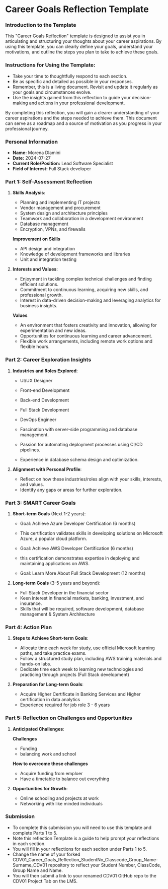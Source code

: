 
# Career Goals Reflection Template

### Introduction to the Template

This "Career Goals Reflection" template is designed to assist you in articulating and structuring your thoughts about your career aspirations. By using this template, you can clearly define your goals, understand your motivations, and outline the steps you plan to take to achieve these goals.

### Instructions for Using the Template:

- Take your time to thoughtfully respond to each section.
- Be as specific and detailed as possible in your responses.
- Remember, this is a living document. Revisit and update it regularly as your goals and circumstances evolve.
- Use the insights gained from this reflection to guide your decision-making and actions in your professional development.

By completing this reflection, you will gain a clearer understanding of your career aspirations and the steps needed to achieve them. This document can serve as a roadmap and a source of motivation as you progress in your professional journey.

### Personal Information

- **Name:** Morena Dlamini
- **Date:** 2024-07-27
- **Current Role/Position:** Lead Software Specialist 
- **Field of Interest:** Full Stack developer 

### Part 1: Self-Assessment Reflection

1. **Skills Analysis**:
    
    - Planning and implementing IT projects
    - Vendor management and procurement
    - System design and architecture principles
    - Teamwork and collaboration in a development environment
    - Database management
    - Encryption, VPNs, and firewalls
    
    **Improvement on Skills**

    - API design and integration
    - Knowledge of development frameworks and libraries
    - Unit and integration testing
    
2. **Interests and Values**:
    
    - Enjoyment in tackling complex technical challenges and finding efficient solutions.
    - Commitment to continuous learning, acquiring new skills, and professional growth.
    - Interest in data-driven decision-making and leveraging analytics for business insights.

    **Values**
    
    - An environment that fosters creativity and innovation, allowing for experimentation and new ideas.
    - Opportunities for continuous learning and career advancement.
    - Flexible work arrangements, including remote work options and flexible hours.


### Part 2: Career Exploration Insights

1. **Industries and Roles Explored**:
    
    - UI/UX Designer
    - Front-end Development 
    - Back-end Development
    - Full Stack Development 
    - DevOps Engineer 

    - Fascination with server-side programming and database management.
    - Passion for automating deployment processes using CI/CD pipelines.
    - Experience in database schema design and optimization.

2. **Alignment with Personal Profile**:
    
    - Reflect on how these industries/roles align with your skills, interests, and values.
    - Identify any gaps or areas for further exploration.

### Part 3: SMART Career Goals

1. **Short-term Goals** (Next 1-2 years):
    
    - Goal: Achieve Azure Developer Certification (6 months)
    - This certification validates skills in developing solutions on Microsoft Azure, a popular cloud platform.

    - Goal: Achieve AWS Developer Certification (6 months)
    - this certification demonstrates expertise in deploying and maintaining applications on AWS.

    - Goal: Learn More About Full Stack Development (12 months)

2. **Long-term Goals** (3-5 years and beyond):
    
    - Full Stack Developer in the financial sector
    - Keen interest in financial markets, banking, investment, and insurance.
    - Skills that will be required, software development, database management & System Architecture

### Part 4: Action Plan

1. **Steps to Achieve Short-term Goals**:
    
    - Allocate time each week for study, use official Microsoft learning paths, and take practice exams.
    - Follow a structured study plan, including AWS training materials and hands-on labs.
    - Dedicate time each week to learning new technologies and practicing through projects (Full Stack development)
    
2. **Preparation for Long-term Goals**:
    
    - Acquire Higher Certificate in Banking Services and Higher certification in data analytics 
    - Experience required for job role 3 - 6 years 

### Part 5: Reflection on Challenges and Opportunities

1. **Anticipated Challenges**:
    
    **Challenges**

    - Funding
    - balancing work and school 

    **How to overcome these challenges**

    - Acquire funding from emploer 
    - Have a timetable to balance out everything 
    
2. **Opportunities for Growth**:
    
    - Online schooling and projects at work 
    - Networking with like minded individuals 

### Submission

- To complete this submission you will need to use this template and complete Parts 1 to 5.
- Note this reflection Template is a guide to help prompt your reflections in each section.
- You will fill in your reflections for each seciton under Parts 1 to 5.
- Change the name of your forked CDV01_Career_Goals_Reflection_StudentNo_Classcode_Group_Name-Surname_CDV01 repository to reflect your Student Number, ClassCode, Group Name and Name.
- You will then submit a link to your renamed CDV01 GitHub repo to the CDV01 Project Tab on the LMS.


